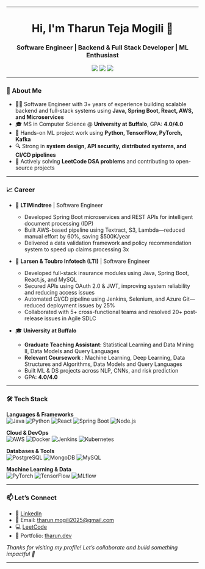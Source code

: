 <!--
<h1 align="center">Hello, I'm Tharun! 👋</h1>

<p align="center">
Welcome to my GitHub profile! I'm a passionate data science enthusiast currently pursuing a Master’s in Data Science at the State University of New York at Buffalo. I have honed my skills in data analysis, machine learning, and software development through various academic and professional experiences.<br>
💼 Former Software Engineer at LTIMindtree.<br>
</p>

<!--<h2 align="center">🚀 About Me</h2>

<p align="center">
   📊 Data Scientist with a knack for solving complex problems.<br> 
  
  📈 Proficient in Python, SQL, R, and Java, with a deep understanding of machine learning frameworks such as TensorFlow and PyTorch.<br>
  🌱 Continuously learning and exploring new technologies to stay at the forefront of the data science field.
</p>-->
<!--
<h2 align="center">🛠️ Technical Skills</h2>

<p align="center">
<img src="https://img.shields.io/badge/Python-3670A0?style=for-the-badge&logo=python&logoColor=ffdd54" alt="Python">
<img src="https://img.shields.io/badge/SQL-4479A1?style=for-the-badge&logo=MySQL&logoColor=white" alt="SQL">
<img src="https://img.shields.io/badge/R-276DC3?style=for-the-badge&logo=R&logoColor=white" alt="R">
<img src="https://img.shields.io/badge/Pandas-%23150458?style=for-the-badge&logo=pandas&logoColor=white" alt="Pandas">
<img src="https://img.shields.io/badge/NumPy-%23013243?style=for-the-badge&logo=numpy&logoColor=white" alt="NumPy">
<img src="https://img.shields.io/badge/MLFlow-%23d9ead3?style=for-the-badge&logo=mlflow&logoColor=blue" alt="MLFlow">
<img src="https://img.shields.io/badge/Plotly-%233F4F75?style=for-the-badge&logo=plotly&logoColor=white" alt="Plotly">
<img src="https://img.shields.io/badge/SciPy-%230C55A5?style=for-the-badge&logo=scipy&logoColor=white" alt="SciPy">
<img src="https://img.shields.io/badge/TensorFlow-FF6F00?style=for-the-badge&logo=tensorflow&logoColor=white" alt="TensorFlow">
<img src="https://img.shields.io/badge/PyTorch-EE4C2C?style=for-the-badge&logo=pytorch&logoColor=white" alt="PyTorch">
<img src="https://img.shields.io/badge/Tableau-E97627?style=for-the-badge&logo=tableau&logoColor=white" alt="Tableau">
<img src="https://img.shields.io/badge/PowerBI-F2C811?style=for-the-badge&logo=powerbi&logoColor=white" alt="PowerBI">
<img src="https://img.shields.io/badge/Git-F05032?style=for-the-badge&logo=git&logoColor=white" alt="Git">
<img src="https://img.shields.io/badge/VSCode-007ACC?style=for-the-badge&logo=visual-studio-code&logoColor=white" alt="VSCode">
<img src="https://img.shields.io/badge/Java-ED8B00?style=for-the-badge&logo=java&logoColor=white" alt="Java"> 
<img src="https://img.shields.io/badge/Selenium-43B02A?style=for-the-badge&logo=selenium&logoColor=white" alt="Selenium-Java">

</p>

<!--

<h2 align="center">📚 Projects</h2>

### [Daily LeetCode DSA Questions](https://github.com/Tharun2104/leetcode-dsa)
I tackle a new LeetCode Data Structures and Algorithms problem every day to sharpen my problem-solving skills. Check out my solutions and feel free to contribute!

### [Diabetes Prediction](https://github.com/Tharun2104/diabetes-prediction)
- **Technologies:** Python, SQLite3, Pandas, MLFlow, Docker, Flask, Streamlit
- **Description:** Created a comprehensive diabetes prediction model, performed extensive EDA, and deployed an interactive Streamlit app for real-time predictions.

### [Cardiovascular Disease Detection](https://github.com/Tharun2104/cvd-prediction)
- **Technologies:** R, Pandas, Machine Learning
- **Description:** Developed a robust CVD prediction model with over 80% accuracy using ensemble classifiers and addressed data imbalance with SMOTE.

### [Image Quality Assessment](https://github.com/Tharun2104/image-quality-assessment)
- **Technologies:** Python, Scikit-learn, Streamlit
- **Description:** Built a classifier to evaluate image sharpness and launched a Streamlit app to assess image quality factors like blur, brightness, and contrast.
-->
<!--
<h2 align="center">📫 Let's Connect!</h2>
<p align="center">
  📧 Email: <a href="mailto:tharunmogili09@gmail.com">tharunmogili09@gmail.com</a><br>
  💼 LinkedIn: <a href="https://linkedin.com/in/tharuntejamogili">linkedin.com/in/tharuntejamogili</a><br>
</p>

<p align="center">Feel free to explore my repositories and reach out if you have any questions or collaboration ideas.</p>

<!--
# Hello, I'm Tharun Teja Mogili! 👋

Welcome to my GitHub profile! I'm a passionate data science enthusiast currently pursuing a Master’s in Engineering Science (Data Science) at the State University of New York at Buffalo. I have honed my skills in data analysis, machine learning, and software development through various academic and professional experiences.

## 🚀 About Me
- 📊 Data Scientist with a knack for solving complex problems.
- 💼 Former Quality Assurance Engineer at LTIMindtree with extensive experience in SDLC and STLC.
- 📈 Proficient in Python, SQL, R, and Java, with a deep understanding of machine learning frameworks such as TensorFlow and PyTorch.
- 🌱 Continuously learning and exploring new technologies to stay at the forefront of the data science field.

## 💻 Tech Stack:
![Python](https://img.shields.io/badge/python-3670A0?style=for-the-badge&logo=python&logoColor=ffdd54)
![R](https://img.shields.io/badge/r-%23276DC3.svg?style=for-the-badge&logo=r&logoColor=white) 
![C++](https://img.shields.io/badge/c++-%2300599C.svg?style=for-the-badge&logo=c%2B%2B&logoColor=white) 
## 🛠️ Technical Skills
- **Programming Languages:** Python, SQL, R, C, C++, MATLAB, Java
- **Web Development:** HTML, CSS
- **Testing Tools:** Selenium WebDriver, Robot Framework
- **Data Analysis and Visualization:** Pandas, NumPy, Seaborn, ydata-profiling
- **Machine Learning Frameworks:** TensorFlow, PyTorch, Scikit-learn
- **Developer Tools:** R Studio, Tableau, Power BI, MySQL, VS Code, Git, Jupyter Notebook, Rally, Jira, Postman, SOAP, REST API


## 📚 Projects
### [Daily LeetCode DSA Questions](https://github.com/Tharun2104/LeetCode_Problems)
I tackle a new LeetCode Data Structures and Algorithms problem every day to sharpen my problem-solving skills. Check out my solutions and feel free to contribute!

### [Diabetes Prediction](https://github.com/Tharun2104/Diabetes_prediction_May_2024)
- **Technologies:** Python, SQLite3, Pandas, MLFlow, Docker, Flask, Streamlit
- **Description:** Created a comprehensive diabetes prediction model, performed extensive EDA, and deployed an interactive Streamlit app for real-time predictions.

### [Cardiovascular Disease Detection](https://github.com/Tharun2104/cvd-prediction)
- **Technologies:** R, Pandas, Machine Learning
- **Description:** Developed a robust CVD prediction model with over 80% accuracy using ensemble classifiers and addressed data imbalance with SMOTE.

### [Image Quality Assessment](https://github.com/Tharun2104/image-quality-assessment)
- **Technologies:** Python, Scikit-learn, Streamlit
- **Description:** Built a classifier to evaluate image sharpness and launched a Streamlit app to assess image quality factors like blur, brightness, and contrast.

## 📫 Let's Connect!
- 📧 Email: [tharunmogili09@gmail.com](mailto:tharunmogili09@gmail.com)
- 💼 LinkedIn: [linkedin.com/in/tharuntejamogili](https://linkedin.com/in/tharuntejamogili)

Feel free to explore my repositories and reach out if you have any questions or collaboration ideas. Let's build something amazing together!
-->

<!--
**Tharun2104/Tharun2104** is a ✨ _special_ ✨ repository because its `README.md` (this file) appears on your GitHub profile.

Here are some ideas to get you started:

- 🔭 I’m currently working on ...
- 🌱 I’m currently learning ...
- 👯 I’m looking to collaborate on ...
- 🤔 I’m looking for help with ...
- 💬 Ask me about ...
- 📫 How to reach me: ...
- 😄 Pronouns: ...
- ⚡ Fun fact: ...


<h1 align="center">Hello 👋, I'm Tharun Teja Mogili</h1>
<h3 align="center">Software Engineer & Machine Learning Enthusiast</h3>

<p align="center">
  <a href="https://linkedin.com/in/tharuntejamogili" target="blank"><img align="center" src="https://img.shields.io/badge/LinkedIn-0077B5?style=for-the-badge&logo=linkedin&logoColor=white" alt="LinkedIn"/></a>
  <a href="mailto:tharunmogili09@gmail.com"><img align="center" src="https://img.shields.io/badge/Gmail-D14836?style=for-the-badge&logo=gmail&logoColor=white" alt="Email"/></a>
  <a href="https://leetcode.com/u/Tharun256/"><img align="center" src="https://img.shields.io/badge/LeetCode-FFA116?style=for-the-badge&logo=leetcode&logoColor=white" alt="LeetCode"/></a>
</p>

---

### 🚀 About Me
Experienced Software Engineer with **3+ years** in:
- Backend development & system design
- Cloud computing (AWS)
- Building scalable microservices
- AI/ML automation & optimization

Currently pursuing MS in Computer Science @ University at Buffalo. Passionate about developing intelligent systems that combine robust engineering with machine learning.

---

### 🛠️ Technical Arsenal

#### **Languages & Frameworks**
![Python](https://img.shields.io/badge/Python-3670A0?style=for-the-badge&logo=python&logoColor=ffdd54)
![Java](https://img.shields.io/badge/Java-ED8B00?style=for-the-badge&logo=java&logoColor=white) 
![Node.js](https://img.shields.io/badge/Node.js-43853D?style=for-the-badge&logo=node.js&logoColor=white)
![Spring Boot](https://img.shields.io/badge/Spring_Boot-6DB33F?style=for-the-badge&logo=spring-boot&logoColor=white)

#### **Cloud & DevOps**
![AWS](https://img.shields.io/badge/AWS-232F3E?style=for-the-badge&logo=amazon-aws&logoColor=white)
![Docker](https://img.shields.io/badge/Docker-2496ED?style=for-the-badge&logo=docker&logoColor=white)
![Kubernetes](https://img.shields.io/badge/Kubernetes-326CE5?style=for-the-badge&logo=kubernetes&logoColor=white)

#### **Machine Learning**
![TensorFlow](https://img.shields.io/badge/TensorFlow-FF6F00?style=for-the-badge&logo=tensorflow&logoColor=white)
![PyTorch](https://img.shields.io/badge/PyTorch-EE4C2C?style=for-the-badge&logo=pytorch&logoColor=white)
![MLflow](https://img.shields.io/badge/MLflow-%23d9ead3?style=for-the-badge&logo=mlflow&logoColor=blue)

#### **Databases & Tools**
![PostgreSQL](https://img.shields.io/badge/PostgreSQL-316192?style=for-the-badge&logo=postgresql&logoColor=white)
![MongoDB](https://img.shields.io/badge/MongoDB-47A248?style=for-the-badge&logo=mongodb&logoColor=white)
![Git](https://img.shields.io/badge/Git-F05032?style=for-the-badge&logo=git&logoColor=white)

---

<!--
### 💡 Highlight Projects

#### **AI-Powered Inventory Optimization** | [Code](https://github.com/...)
- Built microservice architecture handling 10K+ RPM
- Integrated ML models for demand forecasting (30% waste reduction)
- Tech: Spring Boot, AWS Lambda, TensorFlow, Redis

#### **Real-Time Fraud Detection System** | [Code](https://github.com/...)
- Developed streaming pipeline processing 1M+ events/day
- Implemented XGBoost model with 95% detection accuracy
- Tech: Kafka, Spark, Python, AWS EKS

#### **Automated Testing Framework** | [Code](https://github.com/...)
- Reduced testing time by 40% with AI-driven test generation
- Created reusable Selenium components in Java
- Tech: Java, Selenium, Jenkins, MLflow


- 🔗 Portfolio: [tharun.dev](https://...) *(work in progress)*


---


### 📈 Career Highlights
- **LTIMindtree** | Software Engineer (2021-2023)
  - Led backend development for fintech platform handling $2M+ daily transactions
  - Optimized API response times by 65% through query optimization
  - Automated CI/CD pipelines reducing deployment errors by 30%

- **University at Buffalo** | MS Computer Science (2023-2025)
  - Coursework: Statistical Learning and Data Mining, Machine Learning, Deep Learning, Data Structures and Algorithms, Numerical Mathematics, Data Intensive Computing, Data Models and Query Languages, Computer Vision
  - GPA: 4.0/4.0
  
 -->




----------



<h1 align="center">Hi, I'm Tharun Teja Mogili 👋</h1>
<h3 align="center">Software Engineer | Backend & Full Stack Developer | ML Enthusiast</h3>

<p align="center">
  <a href="mailto:tharun.mogili2025@gmail.com"><img src="https://img.shields.io/badge/Gmail-D14836?style=for-the-badge&logo=gmail&logoColor=white" /></a>
  <a href="https://www.linkedin.com/in/tharuntejamogili/"><img src="https://img.shields.io/badge/LinkedIn-0077B5?style=for-the-badge&logo=linkedin&logoColor=white" /></a>
  <a href="https://leetcode.com/Tharun256/"><img src="https://img.shields.io/badge/LeetCode-FFA116?style=for-the-badge&logo=leetcode&logoColor=white" /></a>
</p>

---

### 🚀 About Me

- 👨‍💻 Software Engineer with 3+ years of experience building scalable backend and full-stack systems using **Java, Spring Boot, React, AWS, and Microservices**
- 🎓 MS in Computer Science @ **University at Buffalo**, GPA: **4.0/4.0**
- 🤖 Hands-on ML project work using **Python, TensorFlow, PyTorch, Kafka**
- 🔍 Strong in **system design, API security, distributed systems, and CI/CD pipelines**
- 🧠 Actively solving **LeetCode DSA problems** and contributing to open-source projects

---

### 📈 Career

- 🏢 **LTIMindtree** | Software Engineer
  - Developed Spring Boot microservices and REST APIs for intelligent document processing (IDP)  
  - Built AWS-based pipeline using Textract, S3, Lambda—reduced manual effort by 60%, saving $500K/year  
  - Delivered a data validation framework and policy recommendation system to speed up claims processing 3x  

- 🏢 **Larsen & Toubro Infotech (LTI)** | Software Engineer
  - Developed full-stack insurance modules using Java, Spring Boot, React.js, and MySQL  
  - Secured APIs using OAuth 2.0 & JWT, improving system reliability and reducing access issues  
  - Automated CI/CD pipeline using Jenkins, Selenium, and Azure Git—reduced deployment issues by 25%  
  - Collaborated with 5+ cross-functional teams and resolved 20+ post-release issues in Agile SDLC  

- 🎓 **University at Buffalo**  
  - **Graduate Teaching Assistant**: Statistical Learning and Data Mining II, Data Models and Query Languages
  - **Relevant Coursework** : Machine Learning, Deep Learning, Data Structures and Algorithms, Data Models and Query Languages
  - Built ML & DS projects across NLP, CNNs, and risk prediction  
  - GPA: **4.0/4.0**

---

### 🛠 Tech Stack

**Languages & Frameworks**  
![Java](https://img.shields.io/badge/Java-ED8B00?style=for-the-badge&logo=java&logoColor=white)
![Python](https://img.shields.io/badge/Python-3670A0?style=for-the-badge&logo=python&logoColor=ffdd54)
![React](https://img.shields.io/badge/React-20232A?style=for-the-badge&logo=react&logoColor=61DAFB)
![Spring Boot](https://img.shields.io/badge/SpringBoot-6DB33F?style=for-the-badge&logo=spring-boot&logoColor=white)
![Node.js](https://img.shields.io/badge/Node.js-339933?style=for-the-badge&logo=nodedotjs&logoColor=white)

**Cloud & DevOps**  
![AWS](https://img.shields.io/badge/AWS-FF9900?style=for-the-badge&logo=amazonaws&logoColor=white)
![Docker](https://img.shields.io/badge/Docker-2496ED?style=for-the-badge&logo=docker&logoColor=white)
![Jenkins](https://img.shields.io/badge/Jenkins-D24939?style=for-the-badge&logo=jenkins&logoColor=white)
![Kubernetes](https://img.shields.io/badge/Kubernetes-326CE5?style=for-the-badge&logo=kubernetes&logoColor=white)

**Databases & Tools**  
![PostgreSQL](https://img.shields.io/badge/PostgreSQL-4169E1?style=for-the-badge&logo=postgresql&logoColor=white)
![MongoDB](https://img.shields.io/badge/MongoDB-4EA94B?style=for-the-badge&logo=mongodb&logoColor=white)
![MySQL](https://img.shields.io/badge/MySQL-4479A1?style=for-the-badge&logo=mysql&logoColor=white)

**Machine Learning & Data**  
![PyTorch](https://img.shields.io/badge/PyTorch-EE4C2C?style=for-the-badge&logo=pytorch&logoColor=white)
![TensorFlow](https://img.shields.io/badge/TensorFlow-FF6F00?style=for-the-badge&logo=tensorflow&logoColor=white)
![MLflow](https://img.shields.io/badge/MLFlow-blue?style=for-the-badge&logo=mlflow&logoColor=white)

---

### 📫 Let’s Connect

- 🔗 [LinkedIn](https://linkedin.com/in/tharuntejamogili)
- 💬 Email: tharun.mogili2025@gmail.com
- 💻 [LeetCode](https://leetcode.com/Tharun256)
- 🔗 Portfolio: [tharun.dev]([https://...](https://github.com/Tharun2104))



*Thanks for visiting my profile! Let’s collaborate and build something impactful 🚀*


---
<!--

### 📚 Featured Projects

- 🔗 [**Real-Time Chat App**](https://github.com/Tharun2104/Full-Stack-Realtime-Chat-App)  
  Full-stack messaging app using Node.js, React, Socket.IO, JWT, Docker, and AWS.

- 🔗 [**Ticket Booking System**](https://github.com/Tharun2104)  
  Built with Spring Boot, Angular & React — supports 10K+ concurrent users with transactional integrity.

- 🔗 [**Distributed Pub-Sub System**](https://github.com/Tharun2104/PUB-SUB-System-with-Apache-Kafka-and-Docker-v1.git)  
  Kafka-based distributed system for game update delivery, designed with Flask, MySQL, Docker.

- 🔗 [**Diabetes Prediction**](https://github.com/Tharun2104/Diabetes_prediction_May_2024)  
  Deployed ML model for diabetes risk scoring using Streamlit, SQLite, MLflow, Docker.

---


### 📫 Let's Connect!
- 📧 Email: [tharunmogili09@gmail.com](mailto:tharunmogili09@gmail.com)
- 💼 LinkedIn: [Let's network!](https://linkedin.com/in/tharuntejamogili)

<p align="center"> 
  <i>Open to exciting opportunities at the intersection of software engineering and machine learning!</i> ✨
</p>

-->
